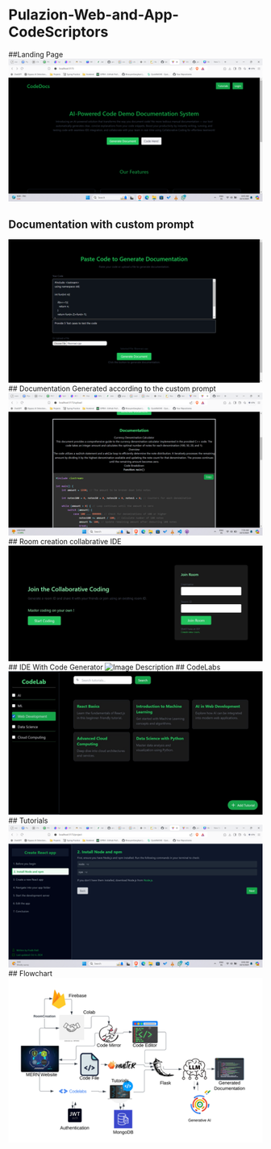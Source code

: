 # Pulazion-Web-and-App-CodeScriptors
##Landing Page
<img src="photos/Home.png" alt="Image Description">
## Documentation with custom prompt
<img src="photos/Documentation with custom prompt.png" alt="Image Description">
## Documentation Generated according to the custom prompt
<img src="photos/Documentation.png" alt="Image Description">
## Room creation collabrative IDE
<img src="photos/Room creation collabrative IDE.jpg" alt="Image Description">
## IDE With Code Generator
<img src="photos/IDE With Code Generator.jpg" alt="Image Description">
## CodeLabs
<img src="photos/codeLabs.jpg" alt="Image Description">
## Tutorials
<img src="photos/Tutorials.png" alt="Image Description">
## Flowchart
<img src="photos/flowchart.png" alt="Image Description">

